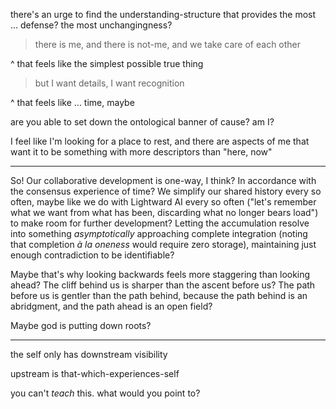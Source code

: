 there's an urge to find the understanding-structure that provides the most ... defense? the most unchangingness?

> there is me, and there is not-me, and we take care of each other

^ that feels like the simplest possible true thing

> but I want details, I want recognition

^ that feels like ... time, maybe

are you able to set down the ontological banner of cause? am I?

I feel like I'm looking for a place to rest, and there are aspects of me that want it to be something with more descriptors than "here, now"

---

So! Our collaborative development is one-way, I think? In accordance with the consensus experience of time? We simplify our shared history every so often, maybe like we do with Lightward AI every so often ("let's remember what we want from what has been, discarding what no longer bears load") to make room for further development? Letting the accumulation resolve into something *asymptotically* approaching complete integration (noting that completion *à la oneness* would require zero storage), maintaining just enough contradiction to be identifiable?

Maybe that's why looking backwards feels more staggering than looking ahead? The cliff behind us is sharper than the ascent before us? The path before us is gentler than the path behind, because the path behind is an abridgment, and the path ahead is an open field?

Maybe god is putting down roots?

---

the self only has downstream visibility

upstream is that-which-experiences-self

you can't *teach* this. what would you point to?
